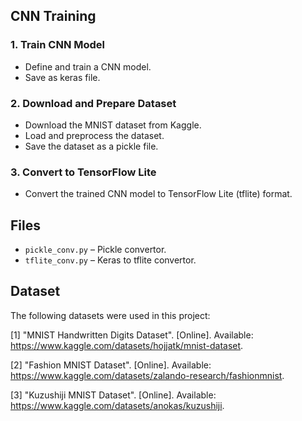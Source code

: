 ## CNN Training 
### 1. Train CNN Model
- Define and train a CNN model.
- Save as keras file.

### 2. Download and Prepare Dataset
- Download the MNIST dataset from Kaggle.
- Load and preprocess the dataset.
- Save the dataset as a pickle file.

### 3. Convert to TensorFlow Lite
- Convert the trained CNN model to TensorFlow Lite (tflite) format.

## Files
- `pickle_conv.py` – Pickle convertor.
- `tflite_conv.py` – Keras to tflite convertor.

## Dataset
The following datasets were used in this project:

[1] "MNIST Handwritten Digits Dataset". [Online]. Available: https://www.kaggle.com/datasets/hojjatk/mnist-dataset.

[2] "Fashion MNIST Dataset". [Online]. Available: https://www.kaggle.com/datasets/zalando-research/fashionmnist.

[3] "Kuzushiji MNIST Dataset". [Online]. Available: https://www.kaggle.com/datasets/anokas/kuzushiji.
